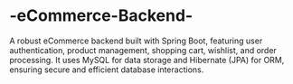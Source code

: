 # -eCommerce-Backend-
 A robust eCommerce backend built with Spring Boot, featuring user authentication, product management, shopping cart, wishlist, and order processing. It uses MySQL for data storage and Hibernate (JPA) for ORM, ensuring secure and efficient database interactions.
